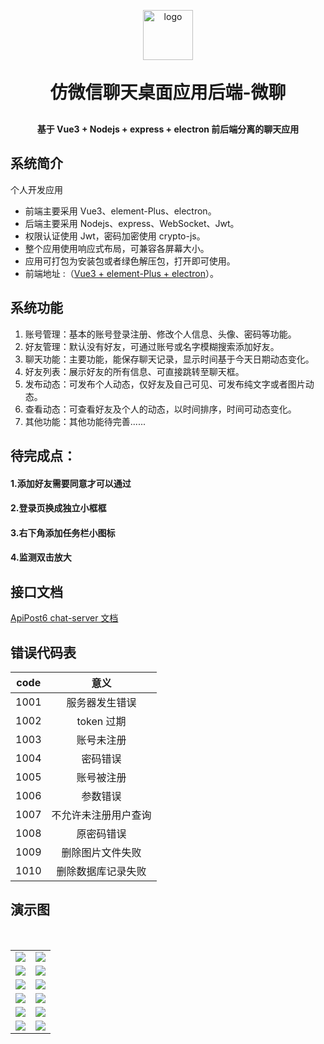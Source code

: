 <p align="center">
	<img alt="logo" width="80" src="https://img-blog.csdnimg.cn/cdcda78242424ba397c061537ead8573.png">
</p>
<h1 align="center" style="margin: 30px 0 30px; font-weight: bold;">仿微信聊天桌面应用后端-微聊</h1>
<h4 align="center">基于 Vue3 + Nodejs + express + electron 前后端分离的聊天应用</h4>

## 系统简介

个人开发应用

- 前端主要采用 Vue3、element-Plus、electron。
- 后端主要采用 Nodejs、express、WebSocket、Jwt。
- 权限认证使用 Jwt，密码加密使用 crypto-js。
- 整个应用使用响应式布局，可兼容各屏幕大小。
- 应用可打包为安装包或者绿色解压包，打开即可使用。
- 前端地址 :（[Vue3 + element-Plus + electron](https://gitee.com/donghe-li/chat)）。

## 系统功能

1. 账号管理：基本的账号登录注册、修改个人信息、头像、密码等功能。
2. 好友管理：默认没有好友，可通过账号或名字模糊搜索添加好友。
3. 聊天功能：主要功能，能保存聊天记录，显示时间基于今天日期动态变化。
4. 好友列表：展示好友的所有信息、可直接跳转至聊天框。
5. 发布动态：可发布个人动态，仅好友及自己可见、可发布纯文字或者图片动态。
6. 查看动态：可查看好友及个人的动态，以时间排序，时间可动态变化。
7. 其他功能：其他功能待完善......

## 待完成点：

#### 1.添加好友需要同意才可以通过

#### 2.登录页换成独立小框框

#### 3.右下角添加任务栏小图标

#### 4.监测双击放大

## 接口文档

[ApiPost6 chat-server 文档](https://console-docs.apipost.cn/preview/fa11bc47a236be4d/8fa8cdeb15b6498e)

## 错误代码表

| code |         意义         |
| :--: | :------------------: |
| 1001 |    服务器发生错误    |
| 1002 |      token 过期      |
| 1003 |      账号未注册      |
| 1004 |       密码错误       |
| 1005 |      账号被注册      |
| 1006 |       参数错误       |
| 1007 | 不允许未注册用户查询 |
| 1008 |      原密码错误      |
| 1009 |   删除图片文件失败   |
| 1010 |  删除数据库记录失败  |

## 演示图

<table>
    <tr>
        <td><img src="https://img-blog.csdnimg.cn/240f7423d8f54bfca0c698a0f0b3f718.png"/></td>
        <td><img src="https://img-blog.csdnimg.cn/bcd3987caa074d4d8522ae734c94f764.png"/></td>
    </tr>
    <tr>
        <td><img src="https://img-blog.csdnimg.cn/9f26fa42af03493e890e81c3a0305c2c.png"/></td>
        <td><img src="https://img-blog.csdnimg.cn/cab2abfcd76e4b0fb78bac1e31440390.png"/></td>
    </tr>
    ​<tr>
        <td><img src="https://img-blog.csdnimg.cn/b2decd2227604c8a834561f062b58994.png"/></td>
        <td><img src="https://img-blog.csdnimg.cn/65d535db83fe4fa7825212e96b70266b.png"/></td>
    </tr>
    <tr>
        <td><img src="https://img-blog.csdnimg.cn/b5b1deebf2ab41bf9ff9ac4cb93558ed.png"/></td>
        <td><img src="https://img-blog.csdnimg.cn/b4cc2603c2104328bb89c8a0ff5afd19.png"/></td>
    </tr>
    <tr>
        <td><img src="https://img-blog.csdnimg.cn/73d1dfa6331b484bb7f8b534273d01ca.png"/></td>
        <td><img src="https://img-blog.csdnimg.cn/f9aa0ab390da41c799fd3d5991d5ff5e.png"/></td>
    </tr>
    <tr>
        <td><img src="https://img-blog.csdnimg.cn/efa828454da1441fb6f4709b7b4b8d78.png"/></td>
        <td><img src="https://img-blog.csdnimg.cn/b94f1ac2562b4d859cfc1be9880873be.png"/></td>
    </tr>
</table>
